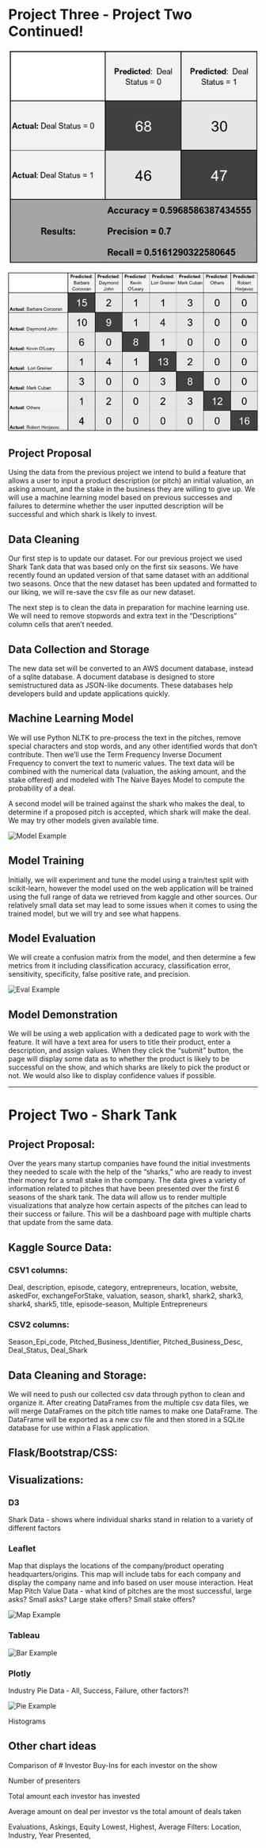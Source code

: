 # Project Three - Project Two Continued!


!["Deal Status" Confusion Matrix](https://github.com/tristanpserigny/project-2/blob/master/Images/model_DealStatus%20(2).PNG)



















!["Deal Shark" Confusion Matrix](https://github.com/tristanpserigny/project-2/blob/master/Images/model_DealShark%20(3).PNG)














## Project Proposal

Using the data from the previous project we intend to build a feature that allows a user to input a product description (or pitch) an initial valuation, an asking amount, and the stake in the business they are willing to give up. We will use a machine learning model based on previous successes and failures to determine whether the user inputted description will be successful and which shark is likely to invest.

## Data Cleaning

Our first step is to update our dataset. For our previous project we used Shark Tank data that was based only on the first six seasons. We have recently found an updated version of that same dataset with an additional two seasons. Once that the new dataset has been updated and formatted to our liking, we will re-save the csv file as our new dataset. 

The next step is to clean the data in preparation for machine learning use. We will need to remove stopwords and extra text in the “Descriptions” column cells that aren’t needed. 

## Data Collection and Storage

The new data set will be converted to an AWS document database, instead of a sqlite database. A document database is designed to store semistructured data as JSON-like documents. These databases help developers build and update applications quickly.

## Machine Learning Model

We will use Python NLTK to pre-process the text in the pitches, remove special characters and stop words, and any other identified words that don’t contribute. Then we’ll use the Term Frequency Inverse Document Frequency to convert the text to numeric values. The text data will be combined with the numerical data (valuation, the asking amount, and the stake offered) and modeled with The Naive Bayes Model to compute the probability of a deal.

A second model will be trained against the shark who makes the deal, to determine if a proposed pitch is accepted, which shark will make the deal. We may try other models given available time.

![Model Example](https://res.cloudinary.com/dyd911kmh/image/upload/f_auto,q_auto:best/v1543836883/image_2_rrxvol.png)

## Model Training

Initially, we will experiment and tune the model using a train/test split with scikit-learn, however the model used on the web application will be trained using the full range of data we retrieved from kaggle and other sources.  Our relatively small data set may lead to some issues when it comes to using the trained model, but we will try and see what happens.


## Model Evaluation

We will create a confusion matrix from the model, and then determine a few metrics from it including classification accuracy, classification error, sensitivity, specificity, false positive rate, and precision.

![Eval Example](https://www.dataschool.io/content/images/2015/01/confusion_matrix2.png)

## Model Demonstration

We will be using a web application with a dedicated page to work with the feature. It will have a text area for users to title their product, enter a description, and assign values.  When they click the “submit” button, the page will display some data as to whether the product is likely to be successful on the show, and which sharks are likely to pick the product or not. We would also like to display confidence values if possible.

---

# Project Two - Shark Tank 

## Project Proposal:

Over the years many startup companies have found the initial investments they needed to scale with the help of the “sharks,” who are ready to invest their money for a small stake in the company. The data gives a variety of information related to pitches that have been presented over the first 6 seasons of the shark tank.  The data will allow us to render multiple visualizations that analyze how certain aspects of the pitches can lead to their success or failure. This will be a dashboard page with multiple charts that update from the same data.

## Kaggle Source Data:

### CSV1 columns: 
Deal, description, episode, category, entrepreneurs, location, website, askedFor, exchangeForStake, valuation, season, shark1, shark2, shark3, shark4, shark5, title, episode-season, Multiple Entrepreneurs

### CSV2 columns:
Season_Epi_code, Pitched_Business_Identifier, Pitched_Business_Desc, Deal_Status, Deal_Shark


## Data Cleaning and Storage:

We will need to push our collected csv data through python to clean and organize it. After creating DataFrames from the multiple csv data files, we will merge DataFrames on the pitch title names to make one DataFrame. The DataFrame will be exported as a new csv file and then stored in a SQLite database for use within a Flask application.

## Flask/Bootstrap/CSS:

## Visualizations:

### D3

Shark Data - shows where individual sharks stand in relation to a variety of different factors

### Leaflet

Map that displays the locations of the company/product operating headquarters/origins. This map will include tabs for each company and display the company name and info based on user mouse interaction. 
Heat Map Pitch Value Data - what kind of pitches are the most successful, large asks? Small asks? Large stake offers? Small stake offers? 

![Map Example](https://mapline.com/wp-content/uploads/radial-heat-map-500x333.jpg)

### Tableau

![Bar Example](https://www.theinformationlab.ie/wp-content/uploads/2019/04/9-1.png) 

### Plotly

Industry Pie Data - All, Success, Failure, other factors?!

![Pie Example](https://assets.visme.co/templates/infographics/fullsize/i_Most-Frequently-Used-Visuals-Pie-Chart_full.jpg)

Histograms

## Other chart ideas

Comparison of  # Investor Buy-Ins for each investor on the show

Number of presenters 

Total amount each investor has invested

Average amount on deal per investor vs the total amount of deals taken

Evaluations, Askings, Equity 
Lowest, Highest, Average
Filters: Location, Industry, Year Presented, 
